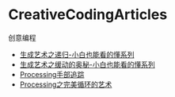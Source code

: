 # CreativeCodingArticles
创意编程

- [生成艺术之递归-小白也能看的懂系列
](https://mp.weixin.qq.com/s?__biz=MzA5ODAwNzY0MQ==&mid=2651677560&idx=1&sn=e8e4e7780a781599e7c3f182cd4ff5dd&chksm=8b61ec4ebc1665580d1f995f579f531a33db0753d8b1cf2438a4b554d175b23a3b3f2bada065&scene=178&cur_album_id=1861743611361443842#rd)
- [生成艺术之缓动的奥秘-小白也能看的懂系列](https://mp.weixin.qq.com/s?__biz=MzA5ODAwNzY0MQ==&mid=2651677609&idx=1&sn=7f3501dcf3b5d0942a4694b95e0b41e2&chksm=8b61ec9fbc1665899044786ea8992ec1f91cb3f9fa02a362c6a63ef48fe30662bab013d8709d&scene=178&cur_album_id=1861743611361443842#rd)
- [Processing手部追踪](https://mp.weixin.qq.com/s?__biz=MzA5ODAwNzY0MQ==&mid=2651677633&idx=1&sn=6c3fea42eae84c27c54a624090e5fe9b&chksm=8b61ecf7bc1665e192ef1b3b0dd76318102e7482309586946df6c95c47ef589de0c1fb2ffd9c&scene=178&cur_album_id=1861743611361443842#rd)
- [Processing之完美循环的艺术](https://mp.weixin.qq.com/s?__biz=MzA5ODAwNzY0MQ==&mid=2651677732&idx=1&sn=b5fb875a392c16876eaae4921fe8224c&chksm=8b61eb12bc166204f94759b8a1c5849a73ccf0e7d3dc3618f4422a78d5dcc09d8d2916d47616&scene=178&cur_album_id=1861743611361443842#rd)